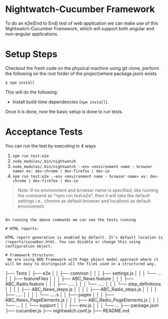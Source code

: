 # Nightwatch-Cucumber Framework

To do an e2e(End to End) test of web application we can make use of this
Nightwatch-Cucumber Framework, which will support both angular and non-angular applications.


# Setup Steps

Checkout the fresh code on the physical machine using git clone, perform the following on the root folder of the project(where package.json) exists

```
$ npm install
```

This will do the following:
- Install build-time dependencies (`npm install`).

Once it is done, now the basic setup is done to run tests.

# Acceptance Tests

You can run the test by executing in 4 ways

1) `npm run test:e2e `
2) `node_modules/.bin/nightwatch `
3) `node_modules/.bin/nightwatch --env <environment name - browser name> ex: dev-chrome | dev-firefox | dev-ie `
4)  `npm run test:e2e --env <environment name - browser name> ex: dev-chrome | dev-firefox | dev-ie `

>Note: If no environment and browser name is specified, like running the command as "npm run test:e2e", then it will take the default settings i.e., chrome as default browser and localhost as default environment.

```

On running the above commands we can see the tests running

# HTML reports:

HTML report generation is enabled by default. It's default location is /reports/cucumber.html. You can disable or change this using configuration object.

# Framework Structure:
 We are using BDD Framework with Page object model approach where it will be easy to distinguish all the files used in a structured way,

```
├── Tests
│   ├── e2e
│   │   ├── common
│   │   │   ├── settings.js
│   │   │   └── ...
│   │   ├── featureFiles
│   │   │   ├── ABC_News.feature
│   │   │   ├── ABC_Radio.feature
│   │   │   ├── .....
│   │   │   └── .....
│   │   │   └── step_definitions
│   │   │   │   ├── ABC_News_steps.js
│   │   │   │   ├── ABC_Radio_steps.js
│   │   │   │   ├── .....
│   │   │   │   └── .....s
│   │   ├── pages
│   │   │   ├── ABC_News_PageElements.js
│   │   │   ├── ABC_Radio_PageElements.js
│   │   │   └── ...
│   │   └── support
│   │   │   ├── env.js
│   │   │   └── ...
├── package.json
├── cucumber.js
├── nightwatch.conf.js
├── README.md
